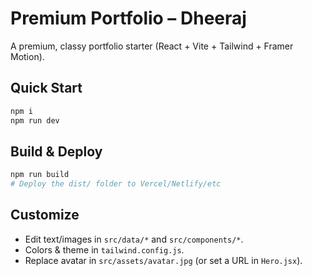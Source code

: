 
# Premium Portfolio – Dheeraj

A premium, classy portfolio starter (React + Vite + Tailwind + Framer Motion).

## Quick Start

```bash
npm i
npm run dev
```

## Build & Deploy
```bash
npm run build
# Deploy the dist/ folder to Vercel/Netlify/etc
```

## Customize
- Edit text/images in `src/data/*` and `src/components/*`.
- Colors & theme in `tailwind.config.js`.
- Replace avatar in `src/assets/avatar.jpg` (or set a URL in `Hero.jsx`).

